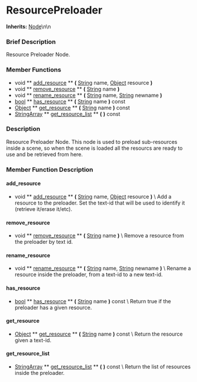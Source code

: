 #  ResourcePreloader  
**Inherits:** [Node](class_node)\\n\\n
###  Brief Description  
Resource Preloader Node.

###  Member Functions 
  * void  ** [add_resource](#add_resource) **  **(** [String](class_string) name, [Object](class_object) resource  **)**
  * void  ** [remove_resource](#remove_resource) **  **(** [String](class_string) name  **)**
  * void  ** [rename_resource](#rename_resource) **  **(** [String](class_string) name, [String](class_string) newname  **)**
  * [bool](class_bool)  ** [has_resource](#has_resource) **  **(** [String](class_string) name  **)** const
  * [Object](class_object)  ** [get_resource](#get_resource) **  **(** [String](class_string) name  **)** const
  * [StringArray](class_stringarray)  ** [get_resource_list](#get_resource_list) **  **(** **)** const

###  Description  
Resource Preloader Node. This node is used to preload sub-resources inside a scene, so when the scene is loaded all the resourcs are ready to use and be retrieved from here.

###  Member Function Description  
#### <a name="add_resource">add_resource</a>
  * void  ** [add_resource](#add_resource) **  **(** [String](class_string) name, [Object](class_object) resource  **)**
\\
Add a resource to the preloader. Set the text-id that will be used to identify it (retrieve it/erase it/etc).
#### <a name="remove_resource">remove_resource</a>
  * void  ** [remove_resource](#remove_resource) **  **(** [String](class_string) name  **)**
\\
Remove a resource from the preloader by text id.
#### <a name="rename_resource">rename_resource</a>
  * void  ** [rename_resource](#rename_resource) **  **(** [String](class_string) name, [String](class_string) newname  **)**
\\
Rename a resource inside the preloader, from a text-id to a new text-id.
#### <a name="has_resource">has_resource</a>
  * [bool](class_bool)  ** [has_resource](#has_resource) **  **(** [String](class_string) name  **)** const
\\
Return true if the preloader has a given resource.
#### <a name="get_resource">get_resource</a>
  * [Object](class_object)  ** [get_resource](#get_resource) **  **(** [String](class_string) name  **)** const
\\
Return the resource given a text-id.
#### <a name="get_resource_list">get_resource_list</a>
  * [StringArray](class_stringarray)  ** [get_resource_list](#get_resource_list) **  **(** **)** const
\\
Return the list of resources inside the preloader.
